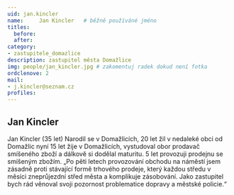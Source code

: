 ```yaml
---
uid: jan.kincler
name:     Jan Kincler 	# běžně používáné jméno
titles:
  before: 
  after:
category:
- zastupitele_domazlice
description: zastupitel města Domažlice
img: people/jan_kincler.jpg # zakomentuj radek dokud není fotka
ordclenove: 2
mail:
- j.kincler@seznam.cz 
profiles:
---
```


## Jan Kincler

Jan Kincler (35 let) Narodil se v Domažlicích, 20 let žil v nedaleké obci od Domažlic nyní 15 let žije v Domažlicích, vystudoval obor prodavač smíšeného zboží a dálkově si dodělal maturitu. 5 let provozuji prodejnu se smíšeným zbožím. „Po pěti letech provozování obchodu na náměstí jsem zásadně proti stávající formě trhového prodeje, který každou středu v měsíci zneprůjezdní střed města a komplikuje zásobování. Jako zastupitel bych rád věnoval svoji pozornost problematice dopravy a městské policie.“
